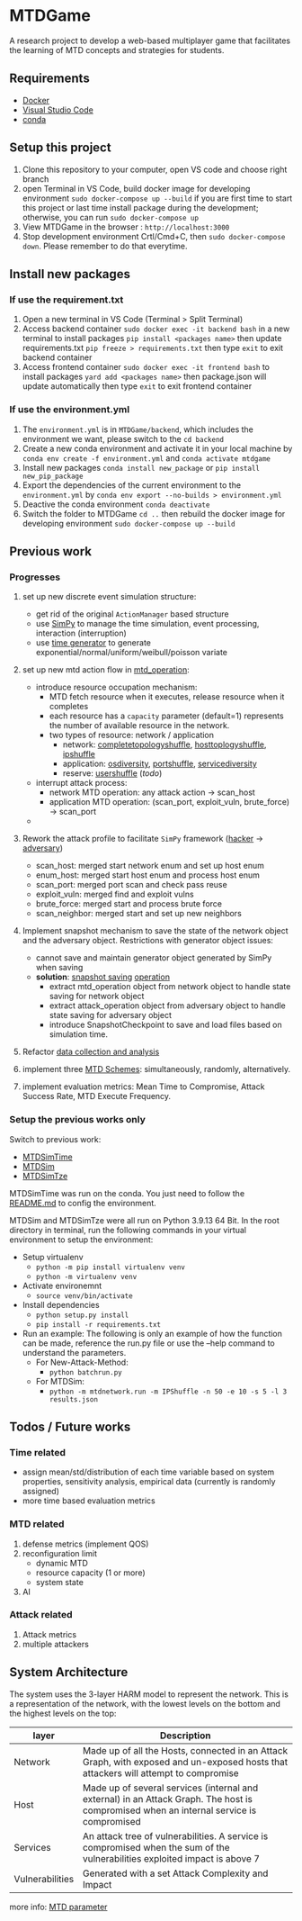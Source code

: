 # MTDGame

A research project to develop a web-based multiplayer game that facilitates the learning of MTD concepts and strategies for students. 

## Requirements

- [Docker](https://www.docker.com/)
- [Visual Studio Code](https://code.visualstudio.com/)
- [conda](https://conda.io/projects/conda/en/latest/user-guide/install/index.html)

## Setup this project

1. Clone this repository to your computer, open VS code and choose right branch
2. open Terminal in VS Code, build docker image for developing environment `sudo docker-compose up --build` if you are first time to start this project or last time install package during the development; otherwise, you can run `sudo docker-compose up`
3. View MTDGame in the browser : `http://localhost:3000`
4. Stop development environment Crtl/Cmd+C, then `sudo docker-compose down`. Please remember to do that everytime.

## Install new packages

### If use the **requirement.txt**
1. Open a new terminal in VS Code (Terminal > Split Terminal)
2. Access backend container `sudo docker exec -it backend bash` in a new terminal to install packages `pip install <packages name>` then update requirements.txt `pip freeze > requirements.txt` then type `exit` to exit backend container
3. Access frontend container `sudo docker exec -it frontend bash` to install packages `yard add <packages name>` then package.json will update automatically then type `exit` to exit frontend container

### If use the **environment.yml**
1.  The `environment.yml` is in `MTDGame/backend`, which includes the environment we want, please switch to the `cd backend`
2.  Create a new conda environment and activate it in your local machine by `conda env create -f environment.yml` and `conda activate mtdgame`
3.  Install new packages `conda install new_package` or `pip install new_pip_package`
4.  Export the dependencies of the current environment to the `environment.yml` by `conda env export --no-builds > environment.yml`
5.  Deactive the conda environment `conda deactivate`
6.  Switch the folder to MTDGame `cd ..` then rebuild the docker image for developing environment `sudo docker-compose up --build`


## Previous work
### Progresses

1. set up new discrete event simulation structure:
    - get rid of the original `ActionManager` based structure
    - use [SimPy](https://simpy.readthedocs.io/en/latest/index.html) to manage the time simulation, event processing, interaction (interruption)
    - use [time generator](https://github.com/MoeBuTa/MTDSimTime/blob/main/mtdnetwork/component/time_generator.py) to generate exponential/normal/uniform/weibull/poisson variate

2. set up new mtd action flow in [mtd_operation](https://github.com/MoeBuTa/MTDSimTime/blob/main/mtdnetwork/operation/mtd_operation.py):
    - introduce resource occupation mechanism:
        - MTD fetch resource when it executes, release resource when it completes
        - each resource has a `capacity` parameter (default=1) represents the number of available resource in the network.
        - two types of resource: network / application
            - network: [completetopologyshuffle](https://github.com/MoeBuTa/MTDSimTime/blob/main/mtdnetwork/mtd/completetopologyshuffle.py), [hosttoplogyshuffle](https://github.com/MoeBuTa/MTDSimTime/blob/main/mtdnetwork/mtd/hosttopologyshuffle.py), [ipshuffle](https://github.com/MoeBuTa/MTDSimTime/blob/main/mtdnetwork/mtd/ipshuffle.py)
            - application: [osdiversity](https://github.com/MoeBuTa/MTDSimTime/blob/main/mtdnetwork/mtd/osdiversity.py), [portshuffle](https://github.com/MoeBuTa/MTDSimTime/blob/main/mtdnetwork/mtd/portshuffle.py), [servicediversity](https://github.com/MoeBuTa/MTDSimTime/blob/main/mtdnetwork/mtd/servicediversity.py)
            - reserve: [usershuffle](https://github.com/MoeBuTa/MTDSimTime/blob/main/mtdnetwork/mtd/usershuffle.py) (_todo_)
    - interrupt attack process:
        - network MTD operation: any attack action -> scan_host
        - application MTD operation: (scan_port, exploit_vuln, brute_force) -> scan_port
    -

3. Rework the attack profile to facilitate `SimPy` framework ([hacker](https://github.com/MoeBuTa/MTDSimTime/blob/New-Attack-Method/mtdnetwork/hacker.py) -> [adversary](https://github.com/MoeBuTa/MTDSimTime/blob/main/mtdnetwork/component/adversary.py))
    - scan_host: merged start network enum and set up host enum
    - enum_host: merged start host enum and process host enum
    - scan_port: merged port scan and check pass reuse 
    - exploit_vuln: merged find and exploit vulns
    - brute_force: merged start and process brute force
    - scan_neighbor: merged start and set up new neighbors
    

4. Implement snapshot mechanism to save the state of the network object and the adversary object. Restrictions with generator object issues:
    - cannot save and maintain generator object generated by SimPy when saving
    - **solution**: [snapshot saving](https://github.com/MoeBuTa/MTDSimTime/tree/main/mtdnetwork/snapshot) [operation](https://github.com/MoeBuTa/MTDSimTime/tree/main/mtdnetwork/operation)
      - extract mtd_operation object from network object to handle state saving for network object
      - extract attack_operation object from adversary object to handle state saving for adversary object
      - introduce SnapshotCheckpoint to save and load files based on simulation time.

5. Refactor [data collection and analysis](https://github.com/MoeBuTa/MTDSimTime/tree/main/mtdnetwork/statistic)

6. implement three [MTD Schemes](https://github.com/MoeBuTa/MTDSimTime/tree/main/mtdnetwork/component/mtd_scheme): simultaneously, randomly, alternatively.

7. implement evaluation metrics: Mean Time to Compromise, Attack Success Rate, MTD Execute Frequency.

### Setup the previous works only
Switch to previous work:
- [MTDSimTime](https://github.com/MoeBuTa/MTDSimTime)
- [MTDSim](https://github.com/Ccamm/MTDSim)
- [MTDSimTze](https://github.com/tzewenlee99/MTDSimTze)

MTDSimTime was run on the conda. You just need to follow the [README.md](https://github.com/MoeBuTa/MTDSimTime/blob/main/README.md) to config the environment.

MTDSim and MTDSimTze were all run on Python 3.9.13 64 Bit. In the root directory in terminal, run the following commands in your virtual environment to setup the environment:
- Setup virtualenv
   - `python -m pip install virtualenv venv`
   - `python -m virtualenv venv`
- Activate environemnt
   - `source venv/bin/activate`
- Install dependencies
   - `python setup.py install`
   - `pip install -r requirements.txt`
- Run an example: The following is only an example of how the function can be made, reference the run.py file or use the –help command to understand the parameters.
   - For New-Attack-Method: 
     - `python batchrun.py`
   - For MTDSim: 
     - `python -m mtdnetwork.run -m IPShuffle -n 50 -e 10 -s 5 -l 3 results.json`



## Todos / Future works
### Time related
 - assign mean/std/distribution of each time variable based on system properties, sensitivity analysis, empirical data (currently is randomly assigned)
 - more time based evaluation metrics

### MTD related
1. defense metrics (implement QOS)
2. reconfiguration limit
   - dynamic MTD
   - resource capacity (1 or more)
   - system state
3. AI


### Attack related
1. Attack metrics
2. multiple attackers



## System Architecture
The system uses the 3-layer HARM model to represent the network. This is a representation of the network, with the lowest levels on the bottom and the highest levels on the top:

| layer           | Description                                                                                                                              |
|-----------------|------------------------------------------------------------------------------------------------------------------------------------------|
| Network         | Made up of all the Hosts, connected in an Attack Graph, with exposed and un-exposed hosts that attackers will attempt to compromise      |
| Host            | Made up of several services (internal and external) in an Attack Graph.  The host is compromised when an internal service is compromised |
| Services        | An attack tree of vulnerabilities. A service is compromised when  the sum of the vulnerabilities exploited impact is above 7             |
| Vulnerabilities | Generated with a set Attack Complexity and Impact                                                                                        |

more info: [MTD parameter](https://github.com/MoeBuTa/MTDSimTime/blob/main/docs/MTD%20Parameters.pdf)





